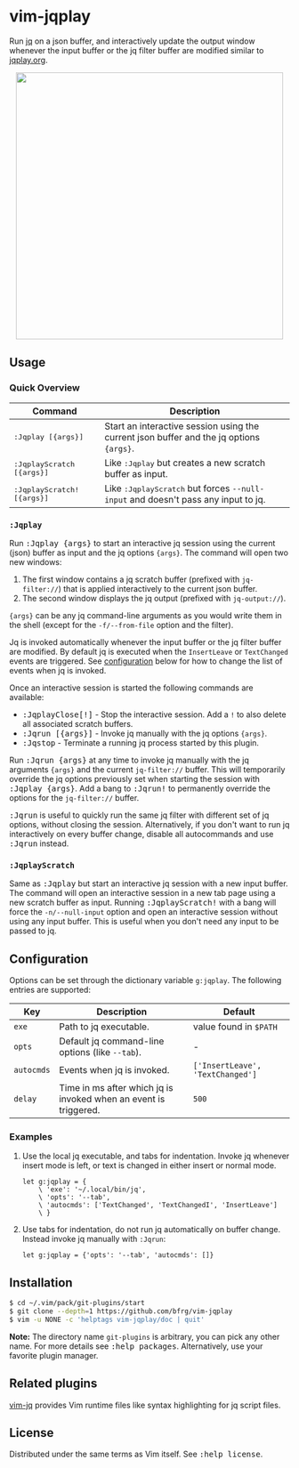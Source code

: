 # vim-jqplay

Run [jq][jq] on a json buffer, and interactively update the output window
whenever the input buffer or the jq filter buffer are modified similar to
[jqplay.org][jqplay].

<dl>
  <p align="center">
  <a href="https://asciinema.org/a/276970">
    <img src="https://asciinema.org/a/276970.png" width="480">
  </a>
  </p>
</dl>


## Usage

### Quick Overview

| Command                             | Description                                                                                |
| ----------------------------------- | ------------------------------------------------------------------------------------------ |
| <kbd>:Jqplay [{args}]</kbd>         | Start an interactive session using the current json buffer and the jq options `{args}`.    |
| <kbd>:JqplayScratch [{args}]</kbd>  | Like <kbd>:Jqplay</kbd> but creates a new scratch buffer as input.                         |
| <kbd>:JqplayScratch! [{args}]</kbd> | Like <kbd>:JqplayScratch</kbd> but forces `--null-input` and doesn't pass any input to jq. |

### `:Jqplay`

Run <kbd>:Jqplay {args}</kbd> to start an interactive jq session using the
current (json) buffer as input and the jq options `{args}`. The command will
open two new windows:
1. The first window contains a jq scratch buffer (prefixed with `jq-filter://`)
   that is applied interactively to the current json buffer.
2. The second window displays the jq output (prefixed with `jq-output://`).

`{args}` can be any jq command-line arguments as you would write them in the
shell (except for the `-f/--from-file` option and the filter).

Jq is invoked automatically whenever the input buffer or the jq filter buffer
are modified. By default jq is executed when the `InsertLeave` or `TextChanged`
events are triggered. See [configuration](#configuration) below for how to
change the list of events when jq is invoked.

Once an interactive session is started the following commands are available:
* <kbd>:JqplayClose[!]</kbd> - Stop the interactive session. Add a `!` to also
  delete all associated scratch buffers.
* <kbd>:Jqrun [{args}]</kbd> - Invoke jq manually with the jq options `{args}`.
* <kbd>:Jqstop</kbd> - Terminate a running jq process started by this plugin.

Run <kbd>:Jqrun {args}</kbd> at any time to invoke jq manually with the jq
arguments `{args}` and the current `jq-filter://` buffer. This will temporarily
override the jq options previously set when starting the session with
<kbd>:Jqplay {args}</kbd>. Add a bang to <kbd>:Jqrun!</kbd> to permanently
override the options for the `jq-filter://` buffer.

<kbd>:Jqrun</kbd> is useful to quickly run the same jq filter with different set
of jq options, without closing the session. Alternatively, if you don't want to
run jq interactively on every buffer change, disable all autocommands and use
<kbd>:Jqrun</kbd> instead.

### `:JqplayScratch`

Same as <kbd>:Jqplay</kbd> but start an interactive jq session with a new input
buffer. The command will open an interactive session in a new tab page using a
new scratch buffer as input. Running <kbd>:JqplayScratch!</kbd> with a bang will
force the `-n/--null-input` option and open an interactive session without using
any input buffer. This is useful when you don't need any input to be passed to
jq.


## Configuration

Options can be set through the dictionary variable `g:jqplay`. The following
entries are supported:

| Key        | Description                                                      | Default                          |
| ---------- | ---------------------------------------------------------------- | -------------------------------- |
| `exe`      | Path to jq executable.                                           | value found in `$PATH`           |
| `opts`     | Default jq command-line options (like `--tab`).                  | -                                |
| `autocmds` | Events when jq is invoked.                                       | `['InsertLeave', 'TextChanged']` |
| `delay`    | Time in ms after which jq is invoked when an event is triggered. | `500`                            |

### Examples

1. Use the local jq executable, and tabs for indentation. Invoke jq whenever
   insert mode is left, or text is changed in either insert or normal mode.
   ```vim
   let g:jqplay = {
       \ 'exe': '~/.local/bin/jq',
       \ 'opts': '--tab',
       \ 'autocmds': ['TextChanged', 'TextChangedI', 'InsertLeave']
       \ }
   ```
2. Use tabs for indentation, do not run jq automatically on buffer change.
   Instead invoke jq manually with `:Jqrun`:
   ```vim
   let g:jqplay = {'opts': '--tab', 'autocmds': []}
   ```


## Installation

```bash
$ cd ~/.vim/pack/git-plugins/start
$ git clone --depth=1 https://github.com/bfrg/vim-jqplay
$ vim -u NONE -c 'helptags vim-jqplay/doc | quit'
```
**Note:** The directory name `git-plugins` is arbitrary, you can pick any other
name. For more details see <kbd>:help packages</kbd>. Alternatively, use your
favorite plugin manager.


## Related plugins

[vim-jq][vim-jq] provides Vim runtime files like syntax highlighting for jq
script files.


## License

Distributed under the same terms as Vim itself. See <kbd>:help license</kbd>.

[jq]: https://github.com/stedolan/jq
[jqplay]: https://jqplay.org
[vim-jq]: https://github.com/bfrg/vim-jq
